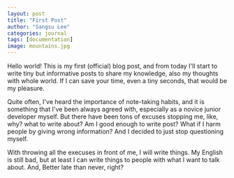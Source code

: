 ```yaml
---
layout: post
title: "First Post"
author: "Sangsu Lee"
categories: journal
tags: [documentation]
image: mountains.jpg
---
```


Hello world! This is my first (official) blog post, and from today I'll start to write tiny but informative 
posts to share my knowledge, also my thoughts with whole world. 
If I can save your time, even a tiny seconds, that would be my pleasure.

Quite often, I've heard the importance of note-taking habits, and it is something that 
I've been always agreed with, especially as a novice junior developer myself.
But there have been tons of excuses stopping me, like, why? what to write about? Am I good enough to write post?
What if I harm people by giving wrong information? And I decided to just stop questioning myself.  

With throwing all the execuses in front of me, I will write things. My English is still bad, but at least
I can write things to people with what I want to talk about. And, Better late than never, right?
